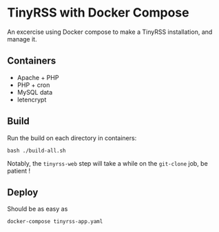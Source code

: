 # TinyRSS with Docker Compose

An excercise using Docker compose to make a TinyRSS installation, and manage it.

## Containers

* Apache + PHP
* PHP + cron
* MySQL data
* letencrypt

## Build

Run the build on each directory in containers:

	bash ./build-all.sh

Notably, the `tinyrss-web` step will take a while on the `git-clone` job, be patient !

## Deploy

Should be as easy as

	docker-compose tinyrss-app.yaml

